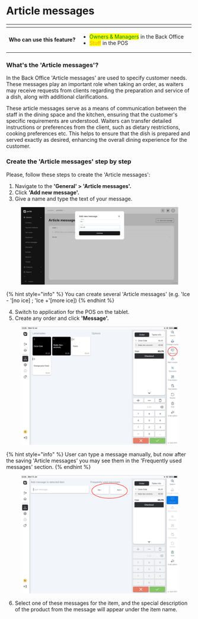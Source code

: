 # Article messages

<table data-card-size="large" data-view="cards" data-full-width="true"><thead><tr><th></th><th></th><th></th></tr></thead><tbody><tr><td><strong>Who can use this feature?</strong></td><td><ul><li><mark style="color:green;">Owners &#x26; Managers</mark> in the Back Office</li><li><mark style="color:orange;">Stuff</mark> in the POS</li></ul></td><td></td></tr></tbody></table>

### What's the 'Article messages'?

In the Back Office 'Article messages' are used to specify customer needs. These messages play an important role when taking an order, as waiters may receive requests from clients regarding the preparation and service of a dish, along with additional clarifications.

These article messages serve as a means of communication between the staff in the dining space and the kitchen, ensuring that the customer's specific requirements are understood. Waiters can transfer detailed instructions or preferences from the client, such as dietary restrictions, cooking preferences etc. This helps to ensure that the dish is prepared and served exactly as desired, enhancing the overall dining experience for the customer.

### Create the 'Article messages' step by step&#x20;

Please, follow these steps to create the 'Article messages':

1. Navigate to the **'General' > 'Article messages'.**
2. Click **'Add new message'.**
3. Give a name and type the text of your message.

<figure><img src="../../.gitbook/assets/ice-message.jpg" alt=""><figcaption></figcaption></figure>

{% hint style="info" %}
You can create several 'Article messages' (e.g. 'Ice - '\[no ice] ; 'Ice +'\[more ice])
{% endhint %}

4. Switch to application for the POS on the tablet.
5. Create any order and click **'Message'.**

<figure><img src="../../.gitbook/assets/messages.jpg" alt="" width="563"><figcaption></figcaption></figure>

{% hint style="info" %}
User can type a message manually, but now after the saving 'Article messages' you may see them in the 'Frequently used messages' section. &#x20;
{% endhint %}

<figure><img src="../../.gitbook/assets/messages1.jpg" alt="" width="563"><figcaption></figcaption></figure>

6. Select one of these messages for the item, and the special description of the product from the message will appear under the item name.
